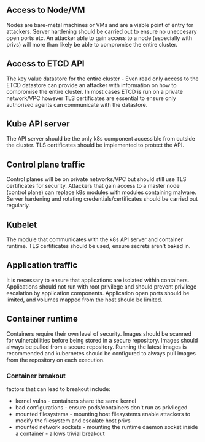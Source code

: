 ## Access to Node/VM

Nodes are bare-metal machines or VMs and are a viable point of entry for attackers. Server hardening should be carried out to ensure no uneccesary open ports etc. 
An attacker able to gain access to a node (especially with privs) will more than likely be able to compromise the entire cluster.

## Access to ETCD API

The key value datastore for the entire cluster - Even read only access to the ETCD datastore can provide an attacker with information on how to compromise the entire cluster.
In most cases ETCD is run on a private network/VPC however TLS certificates are essential to ensure only authorised agents can communicate with the datastore.

## Kube API server

The API server should be the only k8s component accessible from outside the cluster. TLS certificates should be implemented to protect the API.

## Control plane traffic

Control planes will be on private networks/VPC but should still use TLS certificates for security. Attackers that gain access to a master node (control plane) can replace 
k8s modules with modules containing malware. Server hardening and rotating credentials/certificates should be carried out regularly.

## Kubelet

The module that communicates with the k8s API server and container runtime. TLS certificates should be used, ensure secrets aren't baked in.

## Application traffic

It is necessary to ensure that applications are isolated within containers. Applications should not run with root privilege and should prevent privilege escalation by 
application components. Application open ports should be limited, and volumes mapped from the host should be limited.

## Container runtime

Containers require their own level of security. Images should be scanned for vulnerabilities before being stored in a secure repository. Images should always be pulled
from a secure repository. Running the latest images is recommended and kubernetes should be configured to always pull images from the repository on each execution.

### Container breakout
factors that can lead to breakout include:
* kernel vulns - containers share the same kernel
* bad configurations - ensure pods/containers don't run as privileged
* mounted filesystems - mounting host filesystems enable attackers to modify the filesystem and escalate host privs
* mounted network sockets - mounting the runtime daemon socket inside a container - allows trivial breakout



